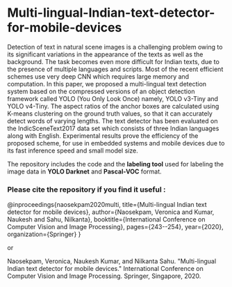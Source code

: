 # Multi-lingual-Indian-text-detector-for-mobile-devices

Detection of text in natural scene images is a challenging problem owing to its significant variations in the appearance of the texts as well as the background. The task becomes even more difficult for Indian texts, due to the presence of multiple languages and scripts. Most of the recent efficient schemes use very deep CNN which requires large memory and computation. In this paper, we proposed a multi-lingual text detection system based on the compressed versions of an object detection framework called YOLO (You Only Look Once) namely, YOLO v3-Tiny and YOLO v4-Tiny. The aspect ratios of the anchor boxes are calculated using K-means clustering on the ground truth values, so that it can accurately detect words of varying lengths. The text detector has been evaluated on the IndicSceneText2017 data set which consists of three Indian languages along with English. Experimental results prove the efficiency of the proposed scheme, for use in embedded systems and mobile devices due to its fast inference speed and small model size.

The repository includes the code and the **labeling tool** used for labeling the image data in **YOLO Darknet** and **Pascal-VOC** format.

### Please cite the repository if you find it useful :



@inproceedings{naosekpam2020multi, 
  title={Multi-lingual Indian text detector for mobile devices},
  author={Naosekpam, Veronica and Kumar, Naukesh and Sahu, Nilkanta},
  booktitle={International Conference on Computer Vision and Image Processing},
  pages={243--254},
  year={2020},
  organization={Springer}
}

or 

Naosekpam, Veronica, Naukesh Kumar, and Nilkanta Sahu. "Multi-lingual Indian text detector for mobile devices." International Conference on Computer Vision and Image Processing. Springer, Singapore, 2020.
